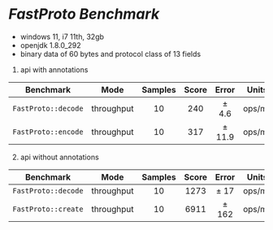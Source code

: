# *FastProto Benchmark*

*   windows 11, i7 11th, 32gb
*   openjdk 1.8.0_292
*   binary data of 60 bytes and protocol class of 13 fields

1. api with annotations

|      Benchmark      |    Mode  | Samples  | Score | Error  |   Units   |
|:-------------------:|:--------:|:--------:|:-----:|:------:|:---------:|
| `FastProto::decode` |  throughput   |   10  |  240  | ± 4.6  |  ops/ms   |
| `FastProto::encode` | throughput  |   10  |  317  | ± 11.9 |  ops/ms   |


2. api without annotations

|Benchmark |    Mode  | Samples  | Score | Error  |   Units   |
|:--------:|:--------:|:--------:|:--:|:---------:|:---------:|
| `FastProto::decode` |  throughput   |   10  | 1273 | ± 17    |  ops/ms   |
| `FastProto::create` | throughput  |   10  | 6911 | ± 162    |  ops/ms   |